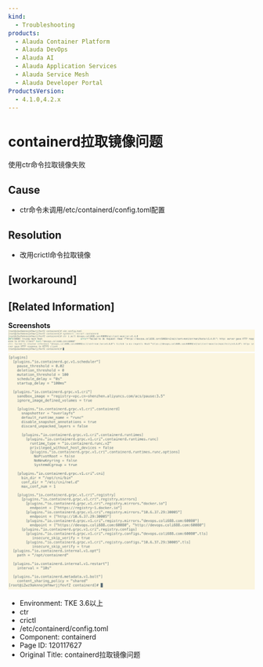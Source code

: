 ```yaml
---
kind:
  - Troubleshooting
products:
  - Alauda Container Platform
  - Alauda DevOps
  - Alauda AI
  - Alauda Application Services
  - Alauda Service Mesh
  - Alauda Developer Portal
ProductsVersion:
  - 4.1.0,4.2.x
---
```

<!-- A type of document that involves encountering a fault, diagnosing it, performing root cause analysis, and providing solutions. -->

# containerd拉取镜像问题

使用ctr命令拉取镜像失败

## Cause
- ctr命令未调用/etc/containerd/config.toml配置

## Resolution
- 改用crictl命令拉取镜像

## [workaround]

## [Related Information]
**Screenshots**
![image_1657795237452_gq7l8.png](assets/containerdla-qu-jing-xiang-wen-ti/image_1657795237452_gq7l8.png)
![image_1657795267263_af187.png](assets/containerdla-qu-jing-xiang-wen-ti/image_1657795267263_af187.png)
- Environment: TKE 3.6以上
- ctr
- crictl
- /etc/containerd/config.toml
- Component: containerd
- Page ID: 120117627
- Original Title: containerd拉取镜像问题
